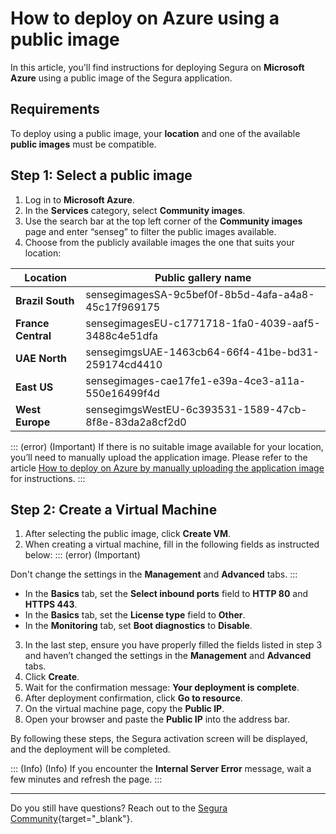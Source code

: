 # How to deploy on Azure using a public image

In this article, you'll find instructions for deploying Segura on **Microsoft Azure** using a public image of the Segura application. 

## Requirements
To deploy using a public image, your **location** and one of the available **public images** must be compatible.

## Step 1: Select a public image


1. Log in to **Microsoft Azure**.
2. In the **Services** category, select **Community images**.
3. Use the search bar at the top left corner of the **Community images** page and enter “senseg” to filter the public images available. 
4. Choose from the publicly available images the one that suits your location:


| Location| Public gallery name |
| --- | --- |
| **Brazil South** | sensegimagesSA-9c5bef0f-8b5d-4afa-a4a8-45c17f969175 |
| **France Central** | sensegimagesEU-c1771718-1fa0-4039-aaf5-3488c4e51dfa |
| **UAE North**| sensegimgsUAE-1463cb64-66f4-41be-bd31-259174cd4410|
| **East US** | sensegimages-cae17fe1-e39a-4ce3-a11a-550e16499f4d |
| **West Europe** | sensegimgsWestEU-6c393531-1589-47cb-8f8e-83da2a8cf2d0|
::: (error) (Important)
If there is no suitable image available for your location, you’ll need to manually upload the application image. Please refer to the article [How to deploy on Azure by manually uploading the application image](/v4/docs/installation-how-to-deploy-on-azure-by-manually-uploading-the-application-image) for instructions.
:::

## Step 2: Create a Virtual Machine

1. After selecting the public image, click **Create VM**.
2. When creating a virtual machine, fill in the following fields as instructed below:
::: (error) (Important)

Don't change the settings in the **Management** and **Advanced** tabs.
:::

* In the **Basics** tab, set the **Select inbound ports** field to **HTTP 80** and **HTTPS 443**.
* In the **Basics** tab, set the **License type** field to **Other**.
* In the **Monitoring** tab, set **Boot diagnostics** to **Disable**. 
3. In the last step, ensure you have properly filled the fields listed in step 3 and haven’t changed the settings in the **Management** and **Advanced** tabs.
4. Click **Create**.
5. Wait for the confirmation message: **Your deployment is complete**.
6. After deployment confirmation, click **Go to resource**. 
7. On the virtual machine page, copy the **Public IP**.
8. Open your browser and paste the **Public IP** into the address bar.

By following these steps, the Segura activation screen will be displayed, and the deployment will be completed.

::: (Info) (Info)
If you encounter the **Internal Server Error** message, wait a few minutes and refresh the page.
 :::	
 
 

* * *


Do you still have questions? Reach out to the [Segura Community](https://community.Segura.io/){target="_blank"}.



